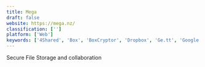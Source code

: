 ```yaml
---
title: Mega
draft: false 
website: https://mega.nz/
classification: ['']
platform: ['Web']
keywords: ['4Shared', 'Box', 'BoxCryptor', 'Dropbox', 'Ge.tt', 'Google Drive', 'Koofr', 'MediaFire', 'Resilio Sync', 'Seafile', 'SpiderOak', 'SugarSync', 'Syncthing', 'Volafile', 'Yandex.Disk', 'iCloud', 'ownCloud', 'pCloud']
---
```

Secure File Storage and collaboration